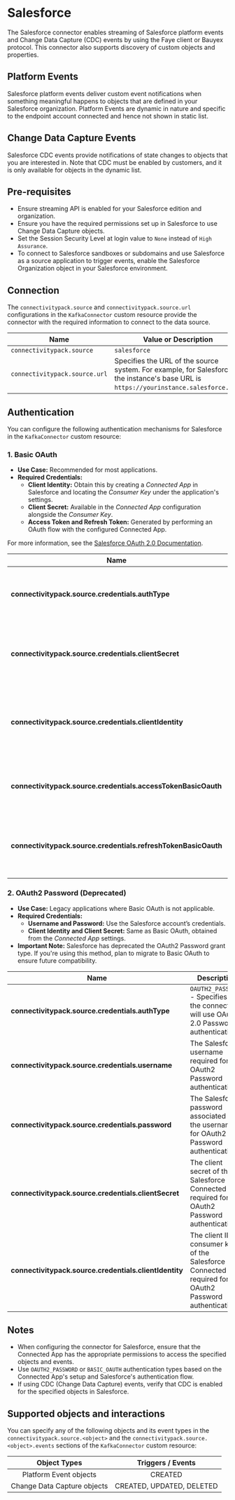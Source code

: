 # Salesforce

The Salesforce connector enables streaming of Salesforce platform events and Change Data Capture (CDC) events by using the Faye client or Bauyex protocol. This connector also supports discovery of custom objects and properties.

## Platform Events

Salesforce platform events deliver custom event notifications when something meaningful happens to objects that are defined in your Salesforce organization. Platform Events are dynamic in nature and specific to the endpoint account connected and hence not shown in static list.

## Change Data Capture Events

Salesforce CDC events provide notifications of state changes to objects that you are interested in. Note that CDC must be enabled by customers, and it is only available for objects in the dynamic list.

## Pre-requisites

- Ensure streaming API is enabled for your Salesforce edition and organization.
- Ensure you have the required permissions set up in Salesforce to use Change Data Capture objects.
- Set the Session Security Level at login value to `None` instead of `High Assurance`.
- To connect to Salesforce sandboxes or subdomains and use Salesforce as a source application to trigger events, enable the Salesforce Organization object in your Salesforce environment.

## Connection

The `connectivitypack.source` and `connectivitypack.source.url` configurations in the `KafkaConnector` custom resource provide the connector with the required information to connect to the data source.

| **Name**                        | **Value or Description**                                                                                                        |
| ------------------------------- | ---------------------------------------------------------------------------------------------------------------------------- |
| `connectivitypack.source`  | `salesforce` |
| `connectivitypack.source.url` | Specifies the URL of the source system. For example, for Salesforce, the instance's base URL is `https://yourinstance.salesforce.com`. |

## Authentication

You can configure the following authentication mechanisms for Salesforce in the `KafkaConnector` custom resource:

### 1. Basic OAuth

- **Use Case:** Recommended for most applications.
- **Required Credentials:**
  - **Client Identity:** Obtain this by creating a *Connected App* in Salesforce and locating the *Consumer Key* under the application's settings.
  - **Client Secret:** Available in the *Connected App* configuration alongside the *Consumer Key*.
  - **Access Token and Refresh Token:** Generated by performing an OAuth flow with the configured Connected App.

For more information, see the [Salesforce OAuth 2.0 Documentation](https://developer.salesforce.com/docs/atlas.en-us.api_rest.meta/api_rest/intro_understanding_web_server_oauth_flow.htm).

| **Name**                                                       | **Description**                                                                                      |
| -------------------------------------------------------------- | ---------------------------------------------------------------------------------------------------- |
| **connectivitypack.source.credentials.authType**               | `BASIC_OAUTH` - Specifies that the connector will use Basic OAuth for authentication.                |
| **connectivitypack.source.credentials.clientSecret**           | The client secret of the Salesforce connected app used for Basic OAuth authentication.               |
| **connectivitypack.source.credentials.clientIdentity**         | The client ID (or consumer key) of the Salesforce connected app used for Basic OAuth authentication. |
| **connectivitypack.source.credentials.accessTokenBasicOauth**  | The access token used for Basic OAuth authentication with Salesforce.                                |
| **connectivitypack.source.credentials.refreshTokenBasicOauth** | The refresh token used to renew the OAuth access token for Basic OAuth authentication.               |

### 2. OAuth2 Password (Deprecated)

- **Use Case:** Legacy applications where Basic OAuth is not applicable.
- **Required Credentials:**
  - **Username and Password:** Use the Salesforce account’s credentials.
  - **Client Identity and Client Secret:** Same as Basic OAuth, obtained from the *Connected App* settings.
- **Important Note:** Salesforce has deprecated the OAuth2 Password grant type. If you're using this method, plan to migrate to Basic OAuth to ensure future compatibility.

| **Name**                                               | **Description**                                                                                              |
| ------------------------------------------------------ | ------------------------------------------------------------------------------------------------------------ |
| **connectivitypack.source.credentials.authType**       | `OAUTH2_PASSWORD` - Specifies that the connector will use OAuth 2.0 Password authentication.                 |
| **connectivitypack.source.credentials.username**       | The Salesforce username required for OAuth2 Password authentication.                                         |
| **connectivitypack.source.credentials.password**       | The Salesforce password associated with the username for OAuth2 Password authentication.                     |
| **connectivitypack.source.credentials.clientSecret**   | The client secret of the Salesforce Connected App required for OAuth2 Password authentication.               |
| **connectivitypack.source.credentials.clientIdentity** | The client ID (or consumer key) of the Salesforce Connected App required for OAuth2 Password authentication. |

## Notes

- When configuring the connector for Salesforce, ensure that the Connected App has the appropriate permissions to access the specified objects and events.
- Use `OAUTH2_PASSWORD` or `BASIC_OAUTH` authentication types based on the Connected App's setup and Salesforce's authentication flow.
- If using CDC (Change Data Capture) events, verify that CDC is enabled for the specified objects in Salesforce.

## Supported objects and interactions

You can specify any of the following objects and its event types in the `connectivitypack.source.<object>` and the `connectivitypack.source.<object>.events` sections of the `KafkaConnector` custom resource:


|           **Object Types**            |   **Triggers / Events**   |
|:-------------------------------------:|:-------------------------:|
|        Platform Event objects         |          CREATED          |
|      Change Data Capture objects      | CREATED, UPDATED, DELETED |

